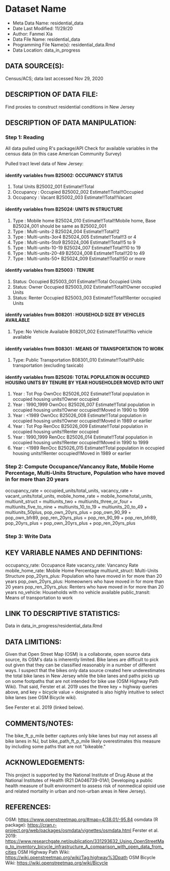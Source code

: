 
# Dataset Name # 

- Meta Data Name: residential_data
- Date Last Modified: 11/29/20
- Author: Fanmei Xia
- Data File Name: residential_data
- Programming File Name(s): residential_data.Rmd
- Data Location: data_in_progress

## DATA SOURCE(S):
Census/ACS; data last accessed Nov 29, 2020

## DESCRIPTION OF DATA FILE: 
Find proxies to construct residential conditions in New Jersey


## DESCRIPTION OF DATA MANIPULATION:

### Step 1: Reading 
All data pulled using R's package/API
Check for available variables in the census data (in this case American Community Survey)

Pulled tract level data of New Jersey:
#### identify variables from B25002: OCCUPANCY STATUS
  1. Total Units           B25002_001 Estimate!!Total	
  2. Occupancy : Occupied  B25002_002 Estimate!!Total!!Occupied	
  3. Occupancy : Vacant    B25002_003 Estimate!!Total!!Vacant	

#### identify variables from B25024: UNITS IN STRUCTURE
  1. Type : Mobile home    B25024_010	Estimate!!Total!!Mobile home, Base B25024_001 should be same as B25002_001
  2. Type : Multi-units-2    B25024_004	Estimate!!Total!!2
  3. Type : Multi-units-3or4    B25024_005		Estimate!!Total!!3 or 4
  4. Type : Multi-units-5to9    B25024_006		Estimate!!Total!!5 to 9	
  5. Type : Multi-units-10-19    B25024_007		Estimate!!Total!!10 to 19
  6. Type : Multi-units-20-49    B25024_008		Estimate!!Total!!20 to 49
  7. Type : Multi-units-50+    B25024_009		Estimate!!Total!!50 or more

#### identify variables from B25003 : TENURE
  1. Status: Occupied        B25003_001 Estimate!!Total	Occupied Units
  2. Status: Owner Occupied  B25003_002 Estimate!!Total!!Owner occupied Units
  3. Status: Renter Occupied B25003_003 Estimate!!Total!!Renter occupied Units

#### identify variables from B08201 : HOUSEHOLD SIZE BY VEHICLES AVAILABLE
 1. Type: No Vehicle Available B08201_002 Estimate!!Total!!No vehicle available

#### identify variables from B08301 : MEANS OF TRANSPORTATION TO WORK
 1. Type: Public Transportation B08301_010 	Estimate!!Total!!Public transportation (excluding taxicab)

#### identify variables from B25026: TOTAL POPULATION IN OCCUPIED HOUSING UNITS BY TENURE BY YEAR HOUSEHOLDER MOVED INTO UNIT
  1. Year : Tot Pop   OwnOcc B25026_002 Estimate!!Total population in occupied housing units!!Owner occupied	
  2. Year : 1990_1999 OwnOcc B25026_007 Estimate!!Total population in occupied housing units!!Owner occupied!!Moved in 1990 to 1999
  3. Year : <1989     OwnOcc B25026_008 Estimate!!Total population in occupied housing units!!Owner occupied!!Moved in 1989 or earlier	
  4. Year : Tot Pop   RenOcc B25026_009	Estimate!!Total population in occupied housing units!!Renter occupied	
  5. Year : 1990_1999 RenOcc B25026_014 Estimate!!Total population in occupied housing units!!Renter occupied!!Moved in 1990 to 1999	
  6. Year : <1989     RenOcc B25026_015 Estimate!!Total population in occupied housing units!!Renter occupied!!Moved in 1989 or earlier

### Step 2: Compute Occupance/Vancancy Rate, Mobile Home Percentage, Multi-Units Structure, Population who have moved in for more than 20 years
occupancy_rate = occupied_units/total_units, 
vacancy_rate = vacant_units/total_units,
mobile_home_rate = mobile_home/total_units,
multiunit_struct = multiunits_two + multiunits_three_or_four + multiunits_five_to_nine + multiunits_10_to_19 + multiunits_20_to_49 + multiunits_50plus,
pop_own_20yrs_plus = pop_own_90_99 + pop_own_bfr89,
pop_ren_20yrs_plus = pop_ren_90_99 + pop_ren_bfr89,
pop_20yrs_plus = pop_own_20yrs_plus + pop_ren_20yrs_plus

### Step 3: Write Data


## KEY VARIABLE NAMES AND DEFINITIONS:

occupancy_rate: Occupance Rate
vacancy_rate: Vancancy Rate
mobile_home_rate: Mobile Home Percentage
multiunit_struct: Multi-Units Structure
pop_20yrs_plus: Population who have moved in for more than 20 years
pop_own_20yrs_plus: Homeowners who have moved in for more than 20 years
pop_ren_20yrs_plus: Renters who have moved in for more than 20 years
no_vehicle: Households with no vehicle available
public_transit: Means of transportation to work

## LINK TO DESCRIPTIVE STATISTICS:
Data in data_in_progress/residential_data.Rmd


## DATA LIMITIONS: 
Given that Open Street Map (OSM) is a collaborate, open source data source, its OSM's data is inherently limited. Bike lanes are difficult to pick out given that they can be classified reasonably in a number of different ways. I suspect that the bikes only data source created here underestimates the total bike lanes in New Jersey while the bike lanes and paths picks up on some footpaths that are not intended for bike use (OSM Highway Path Wiki). That said, Ferster et al. 2019 uses the three key = highway queries above, and key = bicycle value = designated is also highly intuitive to select bike lanes (see OSM Bicycle wiki). 

See Ferster et al. 2019 (linked below). 

## COMMENTS/NOTES:  
The bike_ft_p_mile better captures only bike lanes but may not assess all bike lanes in NJ, but bike_path_ft_p_mile likely overestimates this measure by including some paths that are not "bikeable." 



## ACKNOWLEDGEMENTS:  
This project is supported by the National Institute of Drug Abuse at the National Institutes of Health (R21 DA046739-01A1; Developing a public health measure of built environment to assess risk of nonmedical opioid use and related mortality in urban and non-urban areas in New Jersey). 

## REFERENCES:
OSM: https://www.openstreetmap.org/#map=4/38.01/-95.84
osmdata (R package): https://cran.r-project.org/web/packages/osmdata/vignettes/osmdata.html
Ferster et al. 2019: https://www.researchgate.net/publication/331293632_Using_OpenStreetMap_to_inventory_bicycle_infrastructure_A_comparison_with_open_data_from_cities
OSM Highway Path Wiki: https://wiki.openstreetmap.org/wiki/Tag:highway%3Dpath
OSM Bicycle Wiki: https://wiki.openstreetmap.org/wiki/Bicycle
